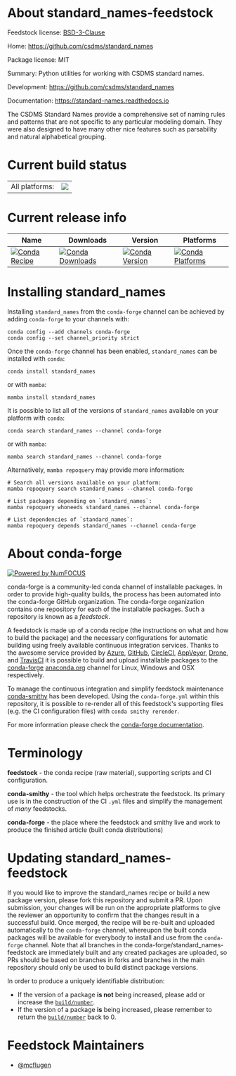 About standard_names-feedstock
==============================

Feedstock license: [BSD-3-Clause](https://github.com/conda-forge/standard_names-feedstock/blob/main/LICENSE.txt)

Home: https://github.com/csdms/standard_names

Package license: MIT

Summary: Python utilities for working with CSDMS standard names.

Development: https://github.com/csdms/standard_names

Documentation: https://standard-names.readthedocs.io

The CSDMS Standard Names provide a comprehensive set of naming
rules and patterns that are not specific to any particular modeling
domain. They were also designed to have many other nice features
such as parsability and natural alphabetical grouping.


Current build status
====================


<table><tr><td>All platforms:</td>
    <td>
      <a href="https://dev.azure.com/conda-forge/feedstock-builds/_build/latest?definitionId=4342&branchName=main">
        <img src="https://dev.azure.com/conda-forge/feedstock-builds/_apis/build/status/standard_names-feedstock?branchName=main">
      </a>
    </td>
  </tr>
</table>

Current release info
====================

| Name | Downloads | Version | Platforms |
| --- | --- | --- | --- |
| [![Conda Recipe](https://img.shields.io/badge/recipe-standard_names-green.svg)](https://anaconda.org/conda-forge/standard_names) | [![Conda Downloads](https://img.shields.io/conda/dn/conda-forge/standard_names.svg)](https://anaconda.org/conda-forge/standard_names) | [![Conda Version](https://img.shields.io/conda/vn/conda-forge/standard_names.svg)](https://anaconda.org/conda-forge/standard_names) | [![Conda Platforms](https://img.shields.io/conda/pn/conda-forge/standard_names.svg)](https://anaconda.org/conda-forge/standard_names) |

Installing standard_names
=========================

Installing `standard_names` from the `conda-forge` channel can be achieved by adding `conda-forge` to your channels with:

```
conda config --add channels conda-forge
conda config --set channel_priority strict
```

Once the `conda-forge` channel has been enabled, `standard_names` can be installed with `conda`:

```
conda install standard_names
```

or with `mamba`:

```
mamba install standard_names
```

It is possible to list all of the versions of `standard_names` available on your platform with `conda`:

```
conda search standard_names --channel conda-forge
```

or with `mamba`:

```
mamba search standard_names --channel conda-forge
```

Alternatively, `mamba repoquery` may provide more information:

```
# Search all versions available on your platform:
mamba repoquery search standard_names --channel conda-forge

# List packages depending on `standard_names`:
mamba repoquery whoneeds standard_names --channel conda-forge

# List dependencies of `standard_names`:
mamba repoquery depends standard_names --channel conda-forge
```


About conda-forge
=================

[![Powered by
NumFOCUS](https://img.shields.io/badge/powered%20by-NumFOCUS-orange.svg?style=flat&colorA=E1523D&colorB=007D8A)](https://numfocus.org)

conda-forge is a community-led conda channel of installable packages.
In order to provide high-quality builds, the process has been automated into the
conda-forge GitHub organization. The conda-forge organization contains one repository
for each of the installable packages. Such a repository is known as a *feedstock*.

A feedstock is made up of a conda recipe (the instructions on what and how to build
the package) and the necessary configurations for automatic building using freely
available continuous integration services. Thanks to the awesome service provided by
[Azure](https://azure.microsoft.com/en-us/services/devops/), [GitHub](https://github.com/),
[CircleCI](https://circleci.com/), [AppVeyor](https://www.appveyor.com/),
[Drone](https://cloud.drone.io/welcome), and [TravisCI](https://travis-ci.com/)
it is possible to build and upload installable packages to the
[conda-forge](https://anaconda.org/conda-forge) [anaconda.org](https://anaconda.org/)
channel for Linux, Windows and OSX respectively.

To manage the continuous integration and simplify feedstock maintenance
[conda-smithy](https://github.com/conda-forge/conda-smithy) has been developed.
Using the ``conda-forge.yml`` within this repository, it is possible to re-render all of
this feedstock's supporting files (e.g. the CI configuration files) with ``conda smithy rerender``.

For more information please check the [conda-forge documentation](https://conda-forge.org/docs/).

Terminology
===========

**feedstock** - the conda recipe (raw material), supporting scripts and CI configuration.

**conda-smithy** - the tool which helps orchestrate the feedstock.
                   Its primary use is in the construction of the CI ``.yml`` files
                   and simplify the management of *many* feedstocks.

**conda-forge** - the place where the feedstock and smithy live and work to
                  produce the finished article (built conda distributions)


Updating standard_names-feedstock
=================================

If you would like to improve the standard_names recipe or build a new
package version, please fork this repository and submit a PR. Upon submission,
your changes will be run on the appropriate platforms to give the reviewer an
opportunity to confirm that the changes result in a successful build. Once
merged, the recipe will be re-built and uploaded automatically to the
`conda-forge` channel, whereupon the built conda packages will be available for
everybody to install and use from the `conda-forge` channel.
Note that all branches in the conda-forge/standard_names-feedstock are
immediately built and any created packages are uploaded, so PRs should be based
on branches in forks and branches in the main repository should only be used to
build distinct package versions.

In order to produce a uniquely identifiable distribution:
 * If the version of a package **is not** being increased, please add or increase
   the [``build/number``](https://docs.conda.io/projects/conda-build/en/latest/resources/define-metadata.html#build-number-and-string).
 * If the version of a package **is** being increased, please remember to return
   the [``build/number``](https://docs.conda.io/projects/conda-build/en/latest/resources/define-metadata.html#build-number-and-string)
   back to 0.

Feedstock Maintainers
=====================

* [@mcflugen](https://github.com/mcflugen/)

